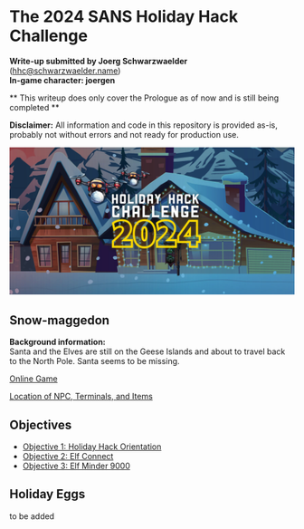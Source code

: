 
# The 2024 SANS Holiday Hack Challenge
**Write-up submitted by Joerg Schwarzwaelder** (hhc@schwarzwaelder.name)  
**In-game character: joergen** 

** This writeup does only cover the Prologue as of now and is still being completed **

**Disclaimer:** All information and code in this repository is provided as-is, probably not without errors and not ready for production use.

![HHC2024 Logo](images/holidayhack2024.png) 

## Snow-maggedon

**Background information:**  
Santa and the Elves are still on the Geese Islands and about to travel back to the North Pole.
Santa seems to be missing.

[Online Game](https://2024.holidayhackchallenge.com/)

[Location of NPC, Terminals, and Items](Directory.md)

## Objectives

 - [Objective 1: Holiday Hack Orientation](Objective-1)
 - [Objective 2: Elf Connect](Objective-2)
 - [Objective 3: Elf Minder 9000](Objective-3)

## Holiday Eggs
to be added
<!--stackedit_data:
eyJoaXN0b3J5IjpbMTA3NzI5MTQzMSwtODcyMTgzNzgyLDk1Nz
g5NDM1NCwxMzYzMzM3NzVdfQ==
-->